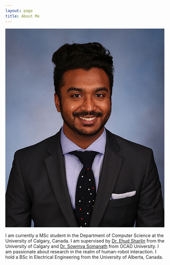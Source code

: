 ```yaml
---
layout: page
title: About Me
---
```


![Me](img/Mahadevan_Karthik.jpg)

I am currently a MSc student in the Department of Computer Science at the University of Calgary, Canada. I am supervised by [Dr. Ehud Sharlin](http://utouch.cpsc.ucalgary.ca/) from the University of Calgary and [Dr. Sowmya Somanath](https://www2.ocadu.ca/bio/sowmya-somanath) from OCAD University. I am passionate about research in the realm of human-robot interaction. I hold a BSc in Electrical Engineering from the University of Alberta, Canada.